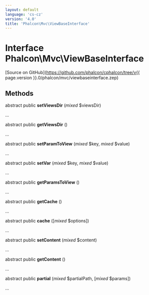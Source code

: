 ```yaml
---
layout: default
language: 'cs-cz'
version: '4.0'
title: 'Phalcon\Mvc\ViewBaseInterface'
---
```


# Interface **Phalcon\Mvc\ViewBaseInterface**

[Source on GitHub](https://github.com/phalcon/cphalcon/tree/v{{ page.version }}.0/phalcon/mvc/viewbaseinterface.zep)

## Methods

abstract public **setViewsDir** (*mixed* $viewsDir)

...

abstract public **getViewsDir** ()

...

abstract public **setParamToView** (*mixed* $key, *mixed* $value)

...

abstract public **setVar** (*mixed* $key, *mixed* $value)

...

abstract public **getParamsToView** ()

...

abstract public **getCache** ()

...

abstract public **cache** ([*mixed* $options])

...

abstract public **setContent** (*mixed* $content)

...

abstract public **getContent** ()

...

abstract public **partial** (*mixed* $partialPath, [*mixed* $params])

...